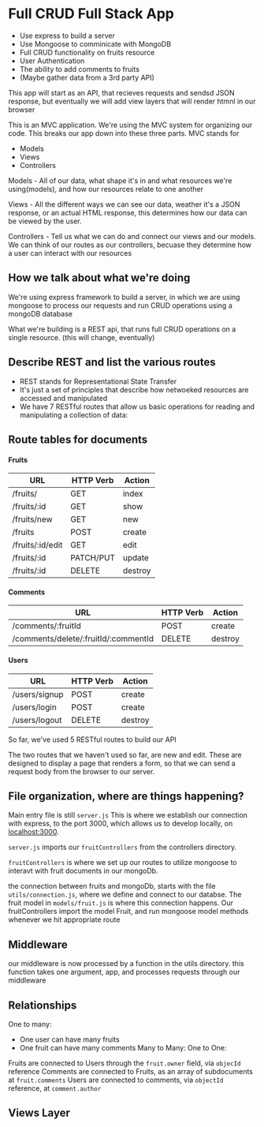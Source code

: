 # Full CRUD Full Stack App

- Use express to build a server
- Use Mongoose to comminicate with MongoDB
- Full CRUD functionality on fruits resource
- User Authentication
- The ability to add comments to fruits
- (Maybe gather data from a 3rd party API)

This app will start as an API, that recieves requests and sendsd JSON response, but eventually we will add view layers that will render htmnl in our browser

This is an MVC application.
We're using the MVC system for organizing our code.
This breaks our app down into these three parts.
MVC stands for 
- Models
- Views
- Controllers

Models - All of our data, what shape it's in and what resources we're using(models), and how our resources relate to one another

Views - All the different ways we can see our data, weather it's a JSON response, or an actual HTML response, this determines how our data can be viewed by the user.

Controllers - Tell us what we can do and connect our views and our models. We can think of our routes as our controllers, becuase they determine how a user can interact with our resources

## How we talk about what we're doing

We're using express framework to build a server, in which we are using mongoose to process our requests and run CRUD operations using a mongoDB database

What we're building is a REST api, that runs full CRUD operations on a single resource. (this will change, eventually)

## Describe REST and list the various routes

- REST stands for Representational State Transfer
- It's just a set of principles that describe how netwoeked resources are accessed and manipulated
- We have 7 RESTful routes that allow us basic operations for reading and manipulating a collection of data:

## Route tables for documents

#### Fruits

| **URL**          | **HTTP Verb**| **Action** |
|------------------|--------------|------------|
| /fruits/         | GET          | index  
| /fruits/:id      | GET          | show       
| /fruits/new      | GET          | new   
| /fruits          | POST         | create   
| /fruits/:id/edit | GET          | edit       
| /fruits/:id      | PATCH/PUT    | update    
| /fruits/:id      | DELETE       | destroy  

#### Comments

| **URL**            | **HTTP Verb**| **Action** |
|--------------------|--------------|------------|
| /comments/:fruitId |POST          | create  
| /comments/delete/:fruitId/:commentId      | DELETE          | destroy       

#### Users

| **URL**          | **HTTP Verb**| **Action** |
|------------------|--------------|------------|
| /users/signup    | POST         | create  
| /users/login     | POST         | create      
| /users/logout    | DELETE       | destroy   


So far, we've used 5 RESTful routes to build our API

The two routes that we haven't used so far, are new and edit.
These are designed to display a page that renders a form, so that we can send a request body from the browser to our server.


## File organization, where are things happening?

Main entry file is still `server.js`
This is where we establish our connection with express, to the port 3000, which allows us to develop locally, on [localhost:3000](http://localhost:3000/).

`server.js` imports our `fruitControllers` from the controllers directory.

`fruitControllers` is where we set up our routes to utilize mongoose to interavt with fruit documents in our mongoDb.

the connection between fruits and mongoDb, starts with the file `utils/connection.js`, where we define and connect to our databse. The fruit model in `models/fruit.js` is where this connection happens.  Our fruitControllers import the model Fruit, and run mongoose model methods whenever we hit appropriate route

## Middleware

our middleware is now processed by a function in the utils directory. this function takes one argument, app, and processes requests through our middleware

## Relationships

One to many: 
  - One user can have many fruits
  - One fruit can have many comments
Many to Many:
One to One:

Fruits are connected to Users through the `fruit.owner` field, via `objecId` reference
Comments are connected to Fruits, as an array of subdocuments at `fruit.comments`
Users are connected to comments, via `objectId` reference, at `comment.author`

## Views Layer